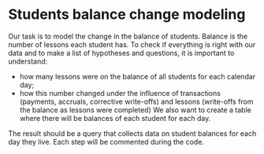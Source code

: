 # Students balance change modeling

Our task is to model the change in the balance of students. Balance is the number of lessons each student has.
To check if everything is right with our data and to make a list of hypotheses and questions, 
it is important to understand:
- how many lessons were on the balance of all students for each calendar day;
- how this number changed under the influence of transactions (payments, accruals, corrective write-offs) 
  and lessons (write-offs from the balance as lessons were completed)
We also want to create a table where there will be balances of each student for each day.  

The result should be a query that collects data on student balances for each day they live.
Each step will be commented during the code.
